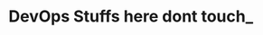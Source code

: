 <!-- # GRAPHQL implementation

### 1. Convert your rest API from week 8 task into GraphQL

### 2. Create an Express Application that implements API using GraphQL and MongoDB

- data structure:
```
 {
      purchasedCars:[
        {
          type:"BMW",
          modelNumber:"3748MXDGH-2020",
          saleDate:"2020-09-10T14:14:08.670Z",
          buyer:"Masashi Kishimato",
          color:"Black"
        },
        {
          type:"AUDI",
          modelNumber:"3748MXDGH-2019",
          saleDate:"2019-09-10T14:14:08.670Z",
          buyer:"Masashi Kishimato",
          color:"Green"
        }
      ],
      allCars:[
          {
            Name:"G-class XSeries",
            type:"Mercedes",
            productionDate:"2018-09-18",
            color:["Teal","green"],
            amount:3,
            condition:"New",
            price:3400000,
      
          },
           {
            Name:"228 Gran Coupe",
            type:"BMW",
            productionDate:"2020-01-10",
            color:["Teal","green"],
            amount:3,
            condition:"Used",
            price:1000000
          },
      ],
      staffs:[
          {
            name:"Freddie Ochukwu",
            position:"Manager",
            salary:250000,
            homeAddress:"No.4 Behind okija, yola, adamawa state,
          },
          {
            name:"Mercury Anumpama",
            position:"Sales",
            salary:25000,
            homeAddress:"No.567 Alhaji Zafiyat estate, yola, adamawa state,
          }
      ],
      
 }
```

- Query:
  - Write a query to retrieve all the data 
  - Write a query to retrieve `purchasedCars`
  - Write a query to retrieve `allCars`
  - Write a query to retrieve `staffs`
  - write a query to retrieve `purchasedCars` based on `type` or `color`
  - write a query to retrieve `allCars` based on `type` or `condition` or `price`
  - write a query to retrieve `staffs` based on `position` or `name`
  
- Mutation:
  - Write a mutation to add details to `purchasedCars`
  - Write a mutation to add details to `allCars`
  - Write a mutation to add details to `staffs`
  - Write a mutation to update details for `purchasedCars`
  - Write a mutation to update details for `allCars`
  - Write a mutation to update details for `staffs` -->
# DevOps Stuffs here dont touch_
